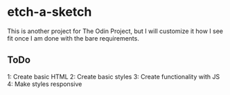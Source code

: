 # etch-a-sketch
This is another project for The Odin Project, but I will customize it how I see fit once I am done with the bare requirements.

## ToDo
1: Create basic HTML
2: Create basic styles
3: Create functionality with JS
4: Make styles responsive